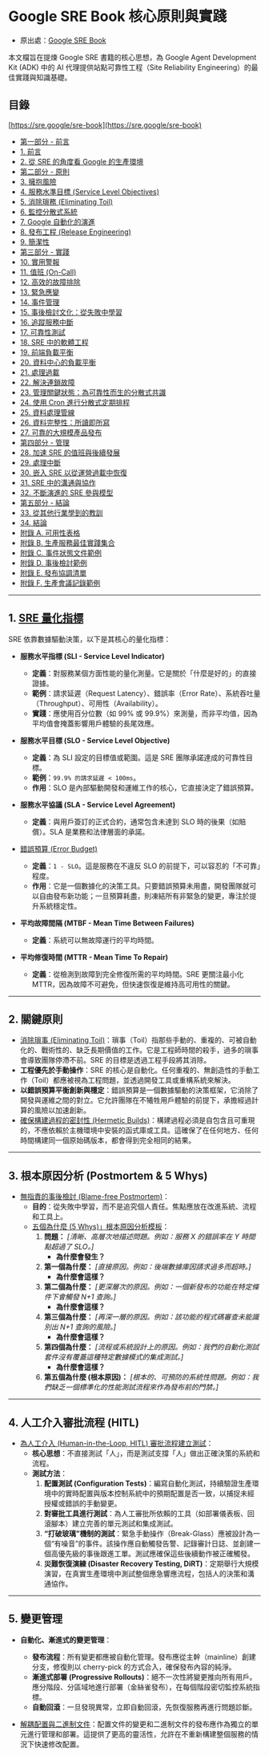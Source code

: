 # Google SRE Book 核心原則與實踐

- 原出處：[Google SRE Book](https://sre.google/sre-book/)

本文檔旨在提煉 Google SRE 書籍的核心思想，為 Google Agent Development Kit (ADK) 中的 AI 代理提供站點可靠性工程（Site Reliability Engineering）的最佳實踐與知識基礎。

## 目錄

[https://sre.google/sre-book](https://sre.google/sre-book)

- [第一部分 - 前言](google-sre-book/Part-I-Introduction.md)
- [1. 前言](google-sre-book/Chapter-01-Introduction.md)
- [2. 從 SRE 的角度看 Google 的生產環境](google-sre-book/Chapter-02-The-Production-Environment-at-Googlefrom-the.md)
- [第二部分 - 原則](google-sre-book/Part-II-Principles.md)
- [3. 擁抱風險](google-sre-book/Chapter-03-Embracing-Risk.md)
- [4. 服務水準目標 (Service Level Objectives)](google-sre-book/Chapter-04-Service-Level-Objectives.md)
- [5. 消除瑣務 (Eliminating Toil)](google-sre-book/Chapter-05-Eliminating-Toil.md)
- [6. 監控分散式系統](google-sre-book/Chapter-06-Monitoring-Distributed-Systems.md)
- [7. Google 自動化的演進](google-sre-book/Chapter-07-The-Evolution-of-Automation-at-Google.md)
- [8. 發布工程 (Release Engineering)](google-sre-book/Chapter-08-Release-Engineering.md)
- [9. 簡潔性](google-sre-book/Chapter-09-Simplicity.md)
- [第三部分 - 實踐](google-sre-book/Part-III-Practices.md)
- [10. 實用警報](google-sre-book/Chapter-10-Practical-Alerting.md)
- [11. 值班 (On-Call)](google-sre-book/Chapter-11-Being-On-Call.md)
- [12. 高效的故障排除](google-sre-book/Chapter-12-Effective-Troubleshooting.md)
- [13. 緊急應變](google-sre-book/Chapter-13-Emergency-Response.md)
- [14. 事件管理](google-sre-book/Chapter-14-Managing-Incidents.md)
- [15. 事後檢討文化：從失敗中學習](google-sre-book/Chapter-15-Postmortem-CultureLearning-from-Failure.md)
- [16. 追蹤服務中斷](google-sre-book/Chapter-16-Tracking-Outages.md)
- [17. 可靠性測試](google-sre-book/Chapter-17-Testing-for-Reliability.md)
- [18. SRE 中的軟體工程](google-sre-book/Chapter-18-Software-Engineering-in-SRE.md)
- [19. 前端負載平衡](google-sre-book/Chapter-19-Load-Balancing-at-the-Frontend.md)
- [20. 資料中心的負載平衡](google-sre-book/Chapter-20-Load-Balancing-in-the-Datacenter.md)
- [21. 處理過載](google-sre-book/Chapter-21-Handling-Overload.md)
- [22. 解決連鎖故障](google-sre-book/Chapter-22-Addressing-Cascading-Failures.md)
- [23. 管理關鍵狀態：為可靠性而生的分散式共識](google-sre-book/Chapter-23-Managing-Critical-StateDistributed-Consensu.md)
- [24. 使用 Cron 進行分散式定期排程](google-sre-book/Chapter-24-Distributed-Periodic-Scheduling-with-Cron.md)
- [25. 資料處理管線](google-sre-book/Chapter-25-Data-Processing-Pipelines.md)
- [26. 資料完整性：所讀即所寫](google-sre-book/Chapter-26-Data-IntegrityWhat-You-Read-Is-What-You-Wro.md)
- [27. 可靠的大規模產品發布](google-sre-book/Chapter-27-Reliable-Product-Launches-at-Scale.md)
- [第四部分 - 管理](google-sre-book/Part-IV-Management.md)
- [28. 加速 SRE 的值班與後續發展](google-sre-book/Chapter-28-Accelerating-SREs-to-On-Call-and-Beyond.md)
- [29. 處理中斷](google-sre-book/Chapter-29-Dealing-with-Interrupts.md)
- [30. 嵌入 SRE 以從運營過載中恢復](google-sre-book/Chapter-30-Embedding-an-SRE-to-Recover-from-Operational.md)
- [31. SRE 中的溝通與協作](google-sre-book/Chapter-31-Communication-and-Collaboration-in-SRE.md)
- [32. 不斷演進的 SRE 參與模型](google-sre-book/Chapter-32-The-Evolving-SRE-Engagement-Model.md)
- [第五部分 - 結論](google-sre-book/Part-V-Conclusions.md)
- [33. 從其他行業學到的教訓](google-sre-book/Chapter-33-Lessons-Learned-from-Other-Industries.md)
- [34. 結論](google-sre-book/Chapter-34-Conclusion.md)
- [附錄 A. 可用性表格](google-sre-book/Appendix-A-Availability-Table.md)
- [附錄 B. 生產服務最佳實踐集合](google-sre-book/Appendix-B-A-Collection-of-Best-Practices-for-Production.md)
- [附錄 C. 事件狀態文件範例](google-sre-book/Appendix-C-Example-Incident-State-Document.md)
- [附錄 D. 事後檢討範例](google-sre-book/Appendix-D-Example-Postmortem.md)
- [附錄 E. 發布協調清單](google-sre-book/Appendix-E-Launch-Coordination-Checklist.md)
- [附錄 F. 生產會議記錄範例](google-sre-book/Appendix-F-Example-Production-Meeting-Minutes.md)

---

## 1. [SRE 量化指標](docs/references/google-sre-book/Chapter-04-Service-Level-Objectives.md)

SRE 依靠數據驅動決策，以下是其核心的量化指標：

-   **服務水平指標 (SLI - Service Level Indicator)**
    -   **定義**：對服務某個方面性能的量化測量。它是關於「什麼是好的」的直接證據。
    -   **範例**：請求延遲（Request Latency）、錯誤率（Error Rate）、系統吞吐量（Throughput）、可用性（Availability）。
    -   **實踐**：應使用百分位數（如 99% 或 99.9%）來測量，而非平均值，因為平均值會掩蓋影響用戶體驗的長尾效應。

-   **服務水平目標 (SLO - Service Level Objective)**
    -   **定義**：為 SLI 設定的目標值或範圍。這是 SRE 團隊承諾達成的可靠性目標。
    -   **範例**：`99.9% 的請求延遲 < 100ms`。
    -   **作用**：SLO 是內部驅動開發和運維工作的核心，它直接決定了錯誤預算。

-   **服務水平協議 (SLA - Service Level Agreement)**
    -   **定義**：與用戶簽訂的正式合約，通常包含未達到 SLO 時的後果（如賠償）。SLA 是業務和法律層面的承諾。

-   [錯誤預算 (Error Budget)](docs/references/google-sre-book/Appendix-B-A-Collection-of-Best-Practices-for-Production.md)
    -   **定義**：`1 - SLO`。這是服務在不違反 SLO 的前提下，可以容忍的「不可靠」程度。
    -   **作用**：它是一個數據化的決策工具。只要錯誤預算未用盡，開發團隊就可以自由發布新功能；一旦預算耗盡，則凍結所有非緊急的變更，專注於提升系統穩定性。

-   **平均故障間隔 (MTBF - Mean Time Between Failures)**
    -   **定義**：系統可以無故障運行的平均時間。

-   **平均修復時間 (MTTR - Mean Time To Repair)**
    -   **定義**：從檢測到故障到完全修復所需的平均時間。SRE 更關注最小化 MTTR，因為故障不可避免，但快速恢復是維持高可用性的關鍵。

---

## 2. 關鍵原則

- [消除瑣事 (Eliminating Toil)](docs/references/google-sre-book/Chapter-05-Eliminating-Toil.md)：瑣事（Toil）指那些手動的、重複的、可被自動化的、戰術性的、缺乏長期價值的工作。它是工程師時間的殺手，過多的瑣事會導致團隊停滯不前。SRE 的目標是透過工程手段將其消除。
-   **工程優先於手動操作**：SRE 的核心是自動化。任何重複的、無創造性的手動工作（Toil）都應被視為工程問題，並透過開發工具或重構系統來解決。
-   **以錯誤預算平衡創新與穩定**：錯誤預算是一個數據驅動的決策框架，它消除了開發與運維之間的對立。它允許團隊在不犧牲用戶體驗的前提下，承擔經過計算的風險以加速創新。
- [確保構建過程的密封性 (Hermetic Builds)](docs/references/google-sre-book/Chapter-08-Release-Engineering.md)：構建過程必須是自包含且可重現的，不應依賴於主機環境中安裝的函式庫或工具。這確保了在任何地方、任何時間構建同一個原始碼版本，都會得到完全相同的結果。

---

## 3. 根本原因分析 (Postmortem & 5 Whys)

-   [無指責的事後檢討 (Blame-free Postmortem)](docs/references/google-sre-book/Chapter-15-Postmortem-CultureLearning-from-Failure.md)：
    -   **目的**：從失敗中學習，而不是追究個人責任。焦點應放在改進系統、流程和工具上。
    -   [五個為什麼 (5 Whys)」根本原因分析模板](docs/references/google-sre-book/Appendix-D-Example-Postmortem.md)：
        1.  **問題：** *[清晰、高層次地描述問題。例如：服務 X 的錯誤率在 Y 時間點超過了 SLO。]*
            -   **為什麼會發生？**
        2.  **第一個為什麼：** *[直接原因。例如：後端數據庫因請求過多而超時。]*
            -   **為什麼會這樣？**
        3.  **第二個為什麼：** *[更深層次的原因。例如：一個新發布的功能在特定條件下會觸發 N+1 查詢。]*
            -   **為什麼會這樣？**
        4.  **第三個為什麼：** *[再深一層的原因。例如：該功能的程式碼審查未能識別出 N+1 查詢的風險。]*
            -   **為什麼會這樣？**
        5.  **第四個為什麼：** *[流程或系統設計上的原因。例如：我們的自動化測試套件沒有覆蓋這種特定數據模式的集成測試。]*
            -   **為什麼會這樣？**
        6.  **第五個為什麼 (根本原因)：** *[根本的、可預防的系統性問題。例如：我們缺乏一個標準化的性能測試流程來作為發布前的門禁。]*

---

## 4. 人工介入審批流程 (HITL)

-   [為人工介入 (Human-in-the-Loop, HITL) 審批流程建立測試](docs/references/google-sre-book/Chapter-17-Testing-for-Reliability.md)：
    -   **核心思想**：不直接測試「人」，而是測試支撐「人」做出正確決策的系統和流程。
    -   **測試方法**：
        1.  **配置測試 (Configuration Tests)**：編寫自動化測試，持續驗證生產環境中的實時配置與版本控制系統中的預期配置是否一致，以捕捉未經授權或錯誤的手動變更。
        2.  **對審批工具進行測試**：為人工審批所依賴的工具（如部署儀表板、回滾腳本）建立完善的單元測試和集成測試。
        3.  **“打破玻璃”機制的測試**：緊急手動操作（Break-Glass）應被設計為一個“有噪音”的事件。該操作應自動觸發告警、記錄審計日誌、並創建一個高優先級的事後跟進工單。測試應確保這些後續動作被正確觸發。
        4.  **災難恢復演練 (Disaster Recovery Testing, DiRT)**：定期舉行大規模演習，在真實生產環境中測試整個應急響應流程，包括人的決策和溝通協作。

---

## 5. 變更管理

-   **自動化、漸進式的變更管理**：
    -   **發布流程**：所有變更都應被自動化管理。發布應從主幹（mainline）創建分支，修復則以 cherry-pick 的方式合入，確保發布內容的純淨。
    -   **漸進式部署 (Progressive Rollouts)**：絕不一次性將變更推向所有用戶。應分階段、分區域地進行部署（金絲雀發布），在每個階段密切監控系統指標。
    -   **自動回滾**：一旦發現異常，立即自動回滾，先恢復服務再進行問題診斷。

-   [解耦配置與二進制文件](docs/references/google-sre-book/Chapter-08-Release-Engineering.md)：配置文件的變更和二進制文件的發布應作為獨立的單元進行管理和部署。這提供了更高的靈活性，允許在不重新構建整個服務的情況下快速修改配置。
